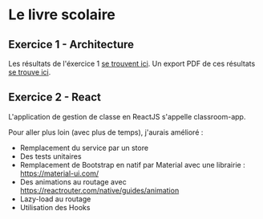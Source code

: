 # Le livre scolaire
## Exercice 1 - Architecture

Les résultats de l'éxercice 1 [se trouvent ici](exo1/README.md).
Un export PDF de ces résultats [se trouve ici](exo1/README.pdf).

## Exercice 2 - React

L'application de gestion de classe en ReactJS s'appelle classroom-app.

Pour aller plus loin (avec plus de temps), j'aurais amélioré :
* Remplacement du service par un store
* Des tests unitaires
* Remplacement de Bootstrap en natif par Material avec une librairie : https://material-ui.com/
* Des animations au routage avec https://reactrouter.com/native/guides/animation
* Lazy-load au routage
* Utilisation des Hooks
